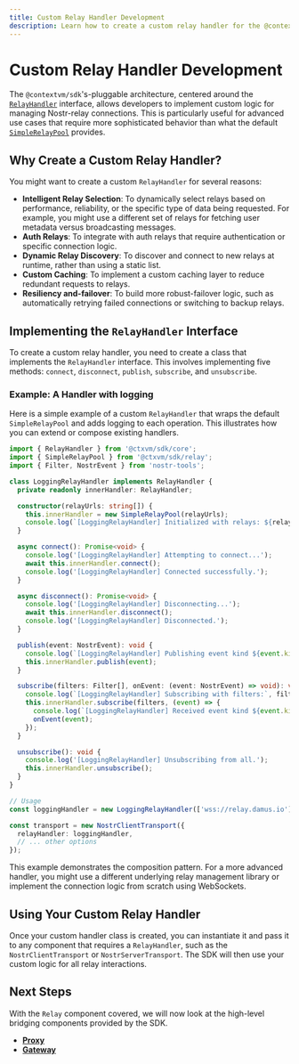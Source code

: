 ```yaml
---
title: Custom Relay Handler Development
description: Learn how to create a custom relay handler for the @contextvm/sdk.
---
```


# Custom Relay Handler Development

The `@contextvm/sdk`'s-pluggable architecture, centered around the [`RelayHandler`](./relay-handler-interface) interface, allows developers to implement custom logic for managing Nostr-relay connections. This is particularly useful for advanced use cases that require more sophisticated behavior than what the default [`SimpleRelayPool`](./simple-relay-pool) provides.

## Why Create a Custom Relay Handler?

You might want to create a custom `RelayHandler` for several reasons:

-   **Intelligent Relay Selection**: To dynamically select relays based on performance, reliability, or the specific type of data being requested. For example, you might use a different set of relays for fetching user metadata versus broadcasting messages.
-   **Auth Relays**: To integrate with auth relays that require authentication or specific connection logic.
-   **Dynamic Relay Discovery**: To discover and connect to new relays at runtime, rather than using a static list.
-   **Custom Caching**: To implement a custom caching layer to reduce redundant requests to relays.
-   **Resiliency and-failover**: To build more robust-failover logic, such as automatically retrying failed connections or switching to backup relays.

## Implementing the `RelayHandler` Interface

To create a custom relay handler, you need to create a class that implements the `RelayHandler` interface. This involves implementing five methods: `connect`, `disconnect`, `publish`, `subscribe`, and `unsubscribe`.

### Example: A Handler with logging

Here is a simple example of a custom `RelayHandler` that wraps the default `SimpleRelayPool` and adds logging to each operation. This illustrates how you can extend or compose existing handlers.

```typescript
import { RelayHandler } from '@ctxvm/sdk/core';
import { SimpleRelayPool } from '@ctxvm/sdk/relay';
import { Filter, NostrEvent } from 'nostr-tools';

class LoggingRelayHandler implements RelayHandler {
  private readonly innerHandler: RelayHandler;

  constructor(relayUrls: string[]) {
    this.innerHandler = new SimpleRelayPool(relayUrls);
    console.log(`[LoggingRelayHandler] Initialized with relays: ${relayUrls.join(', ')}`);
  }

  async connect(): Promise<void> {
    console.log('[LoggingRelayHandler] Attempting to connect...');
    await this.innerHandler.connect();
    console.log('[LoggingRelayHandler] Connected successfully.');
  }

  async disconnect(): Promise<void> {
    console.log('[LoggingRelayHandler] Disconnecting...');
    await this.innerHandler.disconnect();
    console.log('[LoggingRelayHandler] Disconnected.');
  }

  publish(event: NostrEvent): void {
    console.log(`[LoggingRelayHandler] Publishing event kind ${event.kind}...`);
    this.innerHandler.publish(event);
  }

  subscribe(filters: Filter[], onEvent: (event: NostrEvent) => void): void {
    console.log(`[LoggingRelayHandler] Subscribing with filters:`, filters);
    this.innerHandler.subscribe(filters, (event) => {
      console.log(`[LoggingRelayHandler] Received event kind ${event.kind}`);
      onEvent(event);
    });
  }

  unsubscribe(): void {
    console.log('[LoggingRelayHandler] Unsubscribing from all.');
    this.innerHandler.unsubscribe();
  }
}

// Usage
const loggingHandler = new LoggingRelayHandler(['wss://relay.damus.io']);

const transport = new NostrClientTransport({
  relayHandler: loggingHandler,
  // ... other options
});
```

This example demonstrates the composition pattern. For a more advanced handler, you might use a different underlying relay management library or implement the connection logic from scratch using WebSockets.

## Using Your Custom Relay Handler

Once your custom handler class is created, you can instantiate it and pass it to any component that requires a `RelayHandler`, such as the `NostrClientTransport` or `NostrServerTransport`. The SDK will then use your custom logic for all relay interactions.

## Next Steps

With the `Relay` component covered, we will now look at the high-level bridging components provided by the SDK.

-   **[Proxy](./proxy/overview)**
-   **[Gateway](./gateway/overview)**